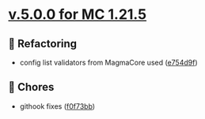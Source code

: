 # [v.5.0.0 for MC 1.21.5](https://github.com/XxRexRaptorxX/Suspicious-Pots/compare/v.5.0.0-dev1...v.5.0.0-dev3)

## 🔨 Refactoring

- config list validators from MagmaCore used ([e754d9f](https://github.com/XxRexRaptorxX/Suspicious-Pots/commit/e754d9f8ca31a57b7567801a41851787040e3b60))

## 🧹 Chores

- githook fixes ([f0f73bb](https://github.com/XxRexRaptorxX/Suspicious-Pots/commit/f0f73bb9da5d2e3829aaa74295be82fc13c618d2))

